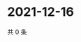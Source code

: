 # 2021-12-16

共 0 条

<!-- BEGIN WEIBO -->
<!-- 最后更新时间 Thu Dec 16 2021 22:00:39 GMT+0800 (China Standard Time) -->

<!-- END WEIBO -->

